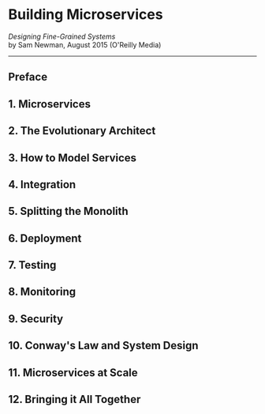 # Building Microservices

*Designing Fine-Grained Systems*<br>
by Sam Newman, August 2015 (O'Reilly Media)

---

## Preface

## 1. Microservices

## 2. The Evolutionary Architect

## 3. How to Model Services

## 4. Integration

## 5. Splitting the Monolith

## 6. Deployment

## 7. Testing

## 8. Monitoring

## 9. Security

## 10. Conway's Law and System Design

## 11. Microservices at Scale

## 12. Bringing it All Together
